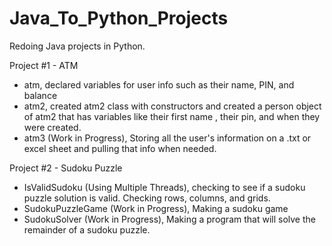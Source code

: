 # Java_To_Python_Projects
Redoing Java projects in Python.

Project #1 - ATM
  - atm, declared variables for user info such as their name, PIN, and balance
  - atm2, created atm2 class with constructors and created a person object of atm2 that has variables like their first name
    , their pin, and when they were created.
  - atm3 (Work in Progress), Storing all the user's information on a .txt or excel sheet and pulling that info when needed.

Project #2 - Sudoku Puzzle 
  - IsValidSudoku (Using Multiple Threads), checking to see if a sudoku puzzle solution is valid. Checking rows, columns, and grids.
  - SudokuPuzzleGame (Work in Progress), Making a sudoku game
  - SudokuSolver (Work in Progress), Making a program that will solve the remainder of a sudoku puzzle.
